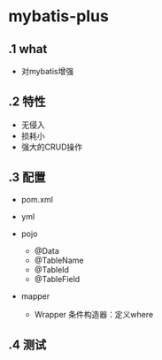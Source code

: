 # mybatis-plus

## .1 what

+ 对mybatis增强

## .2 特性

+ 无侵入
+ 损耗小
+ 强大的CRUD操作

## .3 配置

+ pom.xml

+ yml

+ pojo
  + @Data 
  + @TableName 
  + @TableId
  + @TableField
+ mapper
  + Wrapper 条件构造器：定义where

## .4 测试



